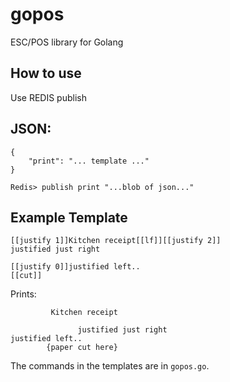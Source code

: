 # gopos
ESC/POS library for Golang

## How to use

Use REDIS publish

## JSON:

```
{
	"print": "... template ..."
}
```

```
Redis> publish print "...blob of json..."
```

## Example Template

```
[[justify 1]]Kitchen receipt[[lf]][[justify 2]]
justified just right

[[justify 0]]justified left..
[[cut]]
```

Prints:

```
         Kitchen receipt

               justified just right
justified left..
        {paper cut here}
```

The commands in the templates are in `gopos.go`.